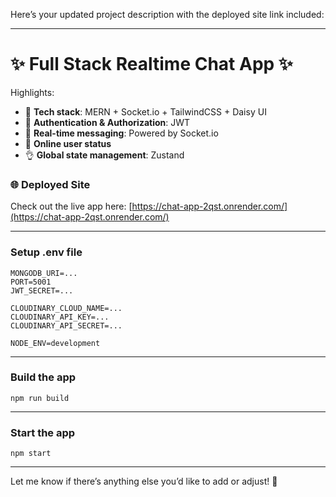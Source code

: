 Here’s your updated project description with the deployed site link included:

---

# ✨ Full Stack Realtime Chat App ✨

Highlights:

- 🌟 **Tech stack**: MERN + Socket.io + TailwindCSS + Daisy UI  
- 🎃 **Authentication & Authorization**: JWT  
- 👾 **Real-time messaging**: Powered by Socket.io  
- 🚀 **Online user status**  
- 👌 **Global state management**: Zustand  

### 🌐 **Deployed Site**  
Check out the live app here: [https://chat-app-2qst.onrender.com/](https://chat-app-2qst.onrender.com/)

---

### Setup .env file

```env
MONGODB_URI=...
PORT=5001
JWT_SECRET=...

CLOUDINARY_CLOUD_NAME=...
CLOUDINARY_API_KEY=...
CLOUDINARY_API_SECRET=...

NODE_ENV=development
```

---

### Build the app

```shell
npm run build
```

---

### Start the app

```shell
npm start
```

--- 

Let me know if there’s anything else you’d like to add or adjust! 🚀
